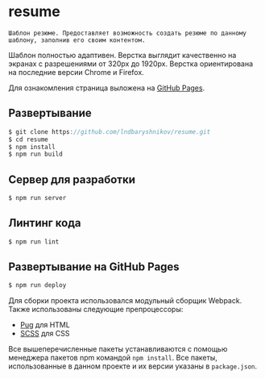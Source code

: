 # resume
    Шаблон резюме. Предоставляет возможность создать резюме по данному шаблону, заполнив его своим контентом.
    
Шаблон полностью адаптивен. Верстка выглядит качественно на 
экранах с разрешениями от 320px до 1920px. Верстка ориентирована на последние 
версии Chrome и Firefox.

Для ознакомления страница выложена на 
[GitHub Pages](https://lndbaryshnikov.github.io/resume/).

Развертывание 
-------------
```js
$ git clone https://github.com/lndbaryshnikov/resume.git
$ cd resume
$ npm install
$ npm run build
```

Сервер для разработки
-------------
```js
$ npm run server
```

Линтинг кода
-------------
```js
$ npm run lint
```

Развертывание на GitHub Pages
-------------
```js
$ npm run deploy
```

Для сборки проекта использовался модульный сборщик Webpack.
Также использованы следующие препроцессоры:
* [Pug](https://github.com/pugjs/pug) для HTML
* [SCSS](https://github.com/sass/sass) для CSS

Все вышеперечисленные пакеты устанавливаются с помощью менеджера 
пакетов npm командой `npm install`. Все пакеты, использованные 
в данном проекте и их версии указаны в `package.json`.
